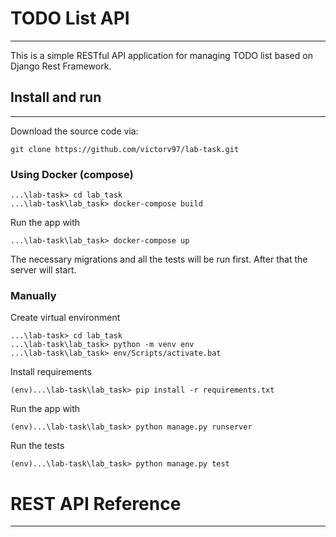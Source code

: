 # TODO List API
___________________________________

This is a simple RESTful API application for managing TODO list based on Django Rest Framework.

## Install and run
___________________________________

Download the source code via:

    git clone https://github.com/victorv97/lab-task.git

### Using Docker (compose)

    ...\lab-task> cd lab_task
    ...\lab-task\lab_task> docker-compose build

Run the app with

    ...\lab-task\lab_task> docker-compose up

The necessary migrations and all the tests will be run first. After that the server will start.

### Manually
Create virtual environment

    ...\lab-task> cd lab_task
    ...\lab-task\lab_task> python -m venv env
    ...\lab-task\lab_task> env/Scripts/activate.bat

Install requirements
    
    (env)...\lab-task\lab_task> pip install -r requirements.txt

Run the app with

    (env)...\lab-task\lab_task> python manage.py runserver

Run the tests

    (env)...\lab-task\lab_task> python manage.py test

# REST API Reference
___________________________________